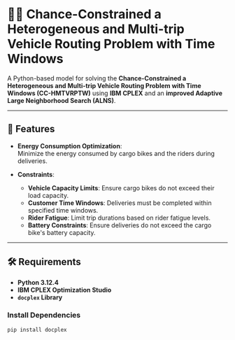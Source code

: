 # 🚴‍♂️ Chance-Constrained a Heterogeneous and Multi-trip Vehicle Routing Problem with Time Windows

A Python-based model for solving the **Chance-Constrained a Heterogeneous and Multi-trip Vehicle Routing Problem with Time Windows (CC-HMTVRPTW)** using **IBM CPLEX** and an **improved Adaptive Large Neighborhood Search (ALNS)**. 

---

## 🌟 **Features**

- **Energy Consumption Optimization**:  
  Minimize the energy consumed by cargo bikes and the riders during deliveries.
  
- **Constraints**:  
  - **Vehicle Capacity Limits**: Ensure cargo bikes do not exceed their load capacity.
  - **Customer Time Windows**: Deliveries must be completed within specified time windows.
  - **Rider Fatigue**: Limit trip durations based on rider fatigue levels.
  - **Battery Constraints**: Ensure deliveries do not exceed the cargo bike's battery capacity.

---

## 🛠️ **Requirements**

- **Python 3.12.4**
- **IBM CPLEX Optimization Studio**
- **`docplex` Library**

### **Install Dependencies**

```bash
pip install docplex
